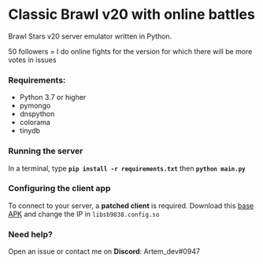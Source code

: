 # Classic Brawl v20 with online battles

Brawl Stars v20 server emulator written in Python.

50 followers = I do online fights for the version for which there will be more votes in issues

### Requirements:
- Python 3.7 or higher
- pymongo
- dnspython
- colorama
- tinydb

### Running the server
In a terminal, type __`pip install -r requirements.txt`__ then __`python main.py`__

### Configuring the client app
To connect to your server, a **patched client** is required. 
Download this [base APK](https://drive.google.com/file/d/1GYtNvucblPgtsHanN8T2eAKXzGQFa5i6/view?usp=drivesdk) and change the IP in `libsb9838.config.so`

### Need help?
Open an issue or contact me on **Discord**: Artem_dev#0947
